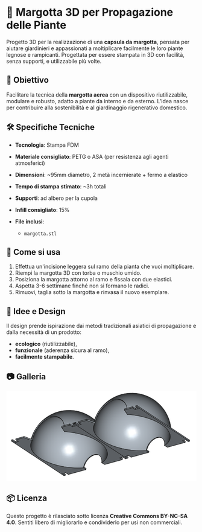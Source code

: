 # 🌱 Margotta 3D per Propagazione delle Piante

Progetto 3D per la realizzazione di una **capsula da margotta**, pensata per aiutare giardinieri e appassionati a moltiplicare facilmente le loro piante legnose e rampicanti. Progettata per essere stampata in 3D con facilità, senza supporti, e utilizzabile più volte.

## 🎯 Obiettivo

Facilitare la tecnica della **margotta aerea** con un dispositivo riutilizzabile, modulare e robusto, adatto a piante da interno e da esterno. L’idea nasce per contribuire alla sostenibilità e al giardinaggio rigenerativo domestico.

## 🛠 Specifiche Tecniche

* **Tecnologia**: Stampa FDM
* **Materiale consigliato**: PETG o ASA (per resistenza agli agenti atmosferici)
* **Dimensioni**: \~95mm diametro, 2 metà incernierate + fermo a elastico
* **Tempo di stampa stimato**: \~3h totali
* **Supporti**: ad albero per la cupola
* **Infill consigliato**: 15%
* **File inclusi**:

  * `margotta.stl`

## 🌿 Come si usa

1. Effettua un'incisione leggera sul ramo della pianta che vuoi moltiplicare.
2. Riempi la margotta 3D con torba o muschio umido.
3. Posiziona la margotta attorno al ramo e fissala con due elastici.
4. Aspetta 3-6 settimane finché non si formano le radici.
5. Rimuovi, taglia sotto la margotta e rinvasa il nuovo esemplare.

## 🧠 Idee e Design

Il design prende ispirazione dai metodi tradizionali asiatici di propagazione e dalla necessità di un prodotto:

* **ecologico** (riutilizzabile),
* **funzionale** (aderenza sicura al ramo),
* **facilmente stampabile**.

## 📷 Galleria

![margotta](margotta.png)

## 📦 Licenza

Questo progetto è rilasciato sotto licenza **Creative Commons BY-NC-SA 4.0**. Sentiti libero di migliorarlo e condividerlo per usi non commerciali.

